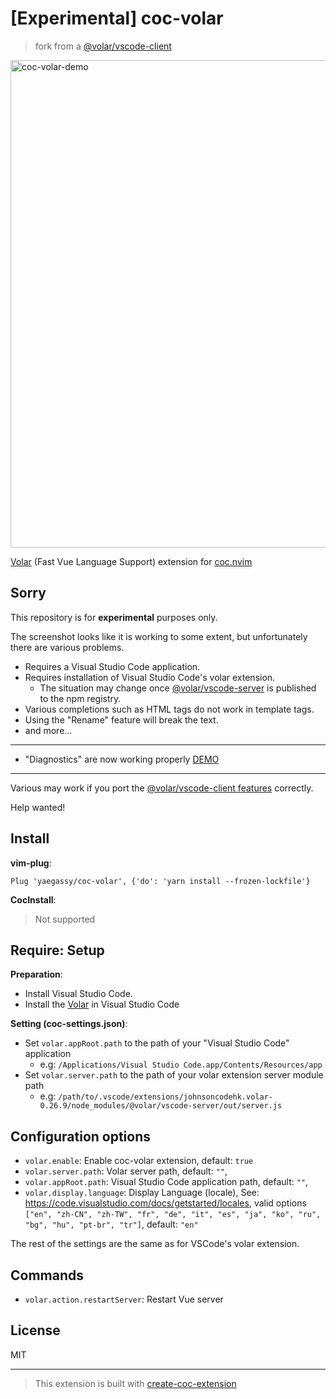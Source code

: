 # [Experimental] coc-volar

> fork from a [@volar/vscode-client](https://github.com/johnsoncodehk/volar/tree/master/packages/vscode-client)

<img width="780" alt="coc-volar-demo" src="https://user-images.githubusercontent.com/188642/126975753-8d3f1157-c73a-4100-95db-412329151b2a.gif">

[Volar](https://marketplace.visualstudio.com/items?itemName=johnsoncodehk.volar) (Fast Vue Language Support) extension for [coc.nvim](https://github.com/neoclide/coc.nvim)

## Sorry

This repository is for **experimental** purposes only.

The screenshot looks like it is working to some extent, but unfortunately there are various problems.

- Requires a Visual Studio Code application.
- Requires installation of Visual Studio Code's volar extension.
  - The situation may change once [@volar/vscode-server](https://github.com/johnsoncodehk/volar/tree/master/packages/vscode-server) is published to the npm registry.
- Various completions such as HTML tags do not work in template tags.
- Using the "Rename" feature will break the text.
- and more...

---

- "Diagnostics" are now working properly [DEMO](https://github.com/yaegassy/coc-volar/pull/1)

---

Various may work if you port the [@volar/vscode-client features](https://github.com/johnsoncodehk/volar/tree/master/packages/vscode-client/src/features) correctly.

Help wanted!

## Install

**vim-plug**:

```vim
Plug 'yaegassy/coc-volar', {'do': 'yarn install --frozen-lockfile'}
```

**CocInstall**:

> Not supported

## Require: Setup

**Preparation**:

- Install Visual Studio Code.
- Install the [Volar](https://marketplace.visualstudio.com/items?itemName=johnsoncodehk.volarextension) in Visual Studio Code

**Setting (coc-settings.json)**:

- Set `volar.appRoot.path` to the path of your "Visual Studio Code" application
  - e.g: `/Applications/Visual Studio Code.app/Contents/Resources/app`
- Set `volar.server.path` to the path of your volar extension server module path
  - e.g: `/path/to/.vscode/extensions/johnsoncodehk.volar-0.26.9/node_modules/@volar/vscode-server/out/server.js`

## Configuration options

- `volar.enable`: Enable coc-volar extension, default: `true`
- `volar.server.path`: Volar server path, default: `""`,
- `volar.appRoot.path`: Visual Studio Code application path, default: `""`,
- `volar.display.language`: Display Language (locale), See: https://code.visualstudio.com/docs/getstarted/locales, valid options `["en", "zh-CN", "zh-TW", "fr", "de", "it", "es", "ja", "ko", "ru", "bg", "hu", "pt-br", "tr"]`, default: `"en"`

The rest of the settings are the same as for VSCode's volar extension.

## Commands

- `volar.action.restartServer`: Restart Vue server

## License

MIT

---

> This extension is built with [create-coc-extension](https://github.com/fannheyward/create-coc-extension)
